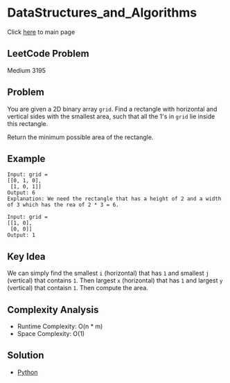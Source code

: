 # DataStructures_and_Algorithms
Click [here](../../README.md) to main page

## LeetCode Problem
Medium 3195

## Problem
You are given a 2D binary array `grid`. Find a rectangle with horizontal and vertical sides with the smallest area, such that all the 1's in `grid` lie inside this rectangle.

Return the minimum possible area of the rectangle. 

## Example
```
Input: grid = 
[[0, 1, 0],
 [1, 0, 1]]
Output: 6
Explanation: We need the rectangle that has a height of 2 and a width of 3 which has the rea of 2 * 3 = 6.

Input: grid = 
[[1, 0],
 [0, 0]]
Output: 1
```

## Key Idea
We can simply find the smallest `i` (horizontal) that has `1` and smallest `j` (vertical) that contains `1`. Then largest `x` (horizontal) that has `1` and largest `y` (vertical) that contaisn `1`. Then compute the area.

## Complexity Analysis
- Runtime Complexity: O(n * m)
- Space Complexity: O(1)

## Solution
- [Python](./solution.py)